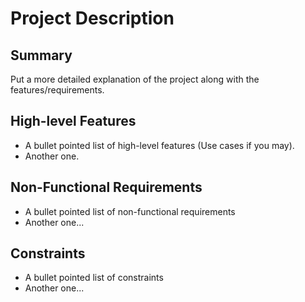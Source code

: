 # Project Description
## Summary
Put a more detailed explanation of the project along with the features/requirements.
## High-level Features
- A bullet pointed list of high-level features (Use cases if you may).
- Another one.
## Non-Functional Requirements
- A bullet pointed list of non-functional requirements
- Another one...
## Constraints
- A bullet pointed list of constraints
- Another one...